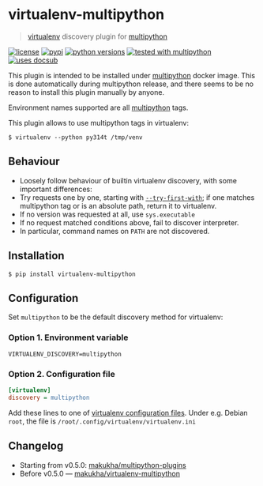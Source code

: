 # virtualenv-multipython
> [virtualenv](http://virtualenv.pypa.io) discovery plugin for [multipython](https://github.com/makukha/multipython)

<!-- docsub: begin -->
<!-- docsub: include docs/part/badges.md -->
[![license](https://img.shields.io/github/license/makukha/virtualenv-multipython.svg)](https://github.com/makukha/virtualenv-multipython/blob/main/LICENSE)
[![pypi](https://img.shields.io/pypi/v/virtualenv-multipython.svg#v0.5.0)](https://pypi.python.org/pypi/virtualenv-multipython)
[![python versions](https://img.shields.io/pypi/pyversions/virtualenv-multipython.svg)](https://pypi.org/project/virtualenv-multipython)
[![tested with multipython](https://img.shields.io/badge/tested_with-multipython-x)](https://github.com/makukha/multipython)
[![uses docsub](https://img.shields.io/badge/uses-docsub-royalblue)](https://github.com/makukha/docsub)
<!-- docsub: end -->


<!-- docsub: begin -->
<!-- docsub: include docs/part/main.md -->
<!-- docsub: begin #noinstall -->
<!-- docsub: include ../../docs/part/plugin-noinstall.md -->
This plugin is intended to be installed under [multipython](https://github.com/makukha/multipython) docker image. This is done automatically during multipython release, and there seems to be no reason to install this plugin manually by anyone.
<!-- docsub: end #noinstall -->

Environment names supported are all [multipython](https://github.com/makukha/multipython) tags.

This plugin allows to use multipython tags in virtualenv:

```shell
$ virtualenv --python py314t /tmp/venv
```

## Behaviour

* Loosely follow behaviour of builtin virtualenv discovery, with some important differences:
* Try requests one by one, starting with [`--try-first-with`](https://virtualenv.pypa.io/en/latest/cli_interface.html#try-first-with); if one matches multipython tag or is an absolute path, return it to virtualenv.
* If no version was requested at all, use `sys.executable`
* If no request matched conditions above, fail to discover interpreter.
* In particular, command names on `PATH` are not discovered.

## Installation

```shell
$ pip install virtualenv-multipython
```

## Configuration

Set `multipython` to be the default discovery method for virtualenv:

### Option 1. Environment variable

```shell
VIRTUALENV_DISCOVERY=multipython
````

### Option 2. Configuration file

```ini
[virtualenv]
discovery = multipython
```

Add these lines to one of [virtualenv configuration files](https://virtualenv.pypa.io/en/latest/cli_interface.html#conf-file). Under e.g. Debian `root`, the file is `/root/.config/virtualenv/virtualenv.ini`
<!-- docsub: end -->


## Changelog

* Starting from v0.5.0: [makukha/multipython-plugins](https://github.com/makukha/multipython-plugins/tree/main/CHANGELOG.md)
* Before v0.5.0 — [makukha/virtualenv-multipython](https://github.com/makukha/virtualenv-multipython/tree/main/CHANGELOG.md)
